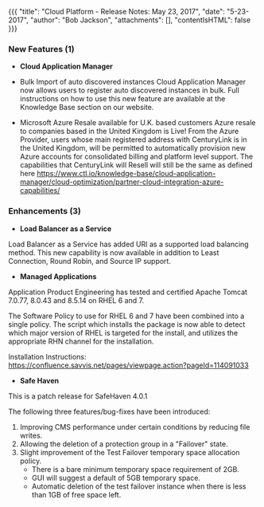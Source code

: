 {{{
"title": "Cloud Platform - Release Notes: May 23, 2017",
"date": "5-23-2017",
"author": "Bob Jackson",
"attachments": [],
"contentIsHTML": false
}}}

### New Features (1)

* __Cloud Application Manager__

- Bulk Import of auto discovered instances
Cloud Application Manager now allows users to register auto discovered instances in bulk. Full instructions on how to use this new feature are available at the Knowledge Base section on our website.

- Microsoft Azure Resale available for U.K. based customers
Azure resale to companies based in the United Kingdom is Live! From the Azure Provider, users whose main registered address with CenturyLink is in the United Kingdom, will be permitted to automatically provision new Azure accounts for consolidated billing and platform level support. The capabilities that CenturyLink will Resell will still be the same as defined here https://www.ctl.io/knowledge-base/cloud-application-manager/cloud-optimization/partner-cloud-integration-azure-capabilities/


### Enhancements (3)

* __Load Balancer as a Service__

Load Balancer as a Service has added URI as a supported load balancing method. This new capability is now available in addition to Least Connection, Round Robin, and Source IP support.

* __Managed Applications__

Application Product Engineering has tested and certified Apache Tomcat
7.0.77, 8.0.43 and 8.5.14 on RHEL  6 and 7.

The Software Policy to use for RHEL 6 and 7 have been combined into a single policy.  The script which installs the package is now able to detect which major version of RHEL is targeted for the install, and utilizes the appropriate RHN channel for the installation.

Installation Instructions: https://confluence.savvis.net/pages/viewpage.action?pageId=114091033


* __Safe Haven__

This is a patch release for SafeHaven 4.0.1

The following three features/bug-fixes have been introduced:

1. Improving CMS performance under certain conditions by reducing file writes.
2. Allowing the deletion of a protection group in a "Failover" state.
3. Slight improvement of the Test Failover temporary space allocation policy.
      - There is a bare minimum temporary space requirement of 2GB.
      - GUI will suggest a default of 5GB temporary space.
      - Automatic deletion of the test failover instance when there is less
        than 1GB of free space left.
